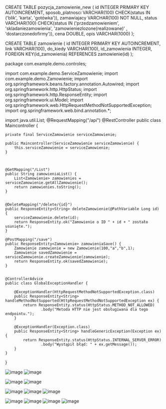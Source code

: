 CREATE TABLE pozycja_zamowienie_new (
    id INTEGER PRIMARY KEY AUTOINCREMENT,
  	sposob_platnosci VARCHAR(100) CHECK(status IN ('blik', 'karta', 'gotówka')),
    zamawiajacy VARCHAR(100) NOT NULL,
    status VARCHAR(100) CHECK(status IN ('przedzamowieniem', 'skladaniezamowienia', 'zamowieniezlozone(realizowane)' , 'dostarczonedofirmy')),
    cena DOUBLE,
    opis VARCHAR(1000)
);
 
 
CREATE TABLE zamowienie (
  id INTEGER PRIMARY KEY AUTOINCREMENT,
link VARCHAR(100),
do_kiedy VARCHAR(100),
  id_zamowienia INTEGER,
FOREIGN KEY(id_zamowienia) REFERENCES zamowienie(id)
  );  


package com.example.demo.controles;

import com.example.demo.ServiceZamowienie;
import com.example.demo.Zamowienie;
import org.springframework.beans.factory.annotation.Autowired;
import org.springframework.http.HttpStatus;
import org.springframework.http.ResponseEntity;
import org.springframework.ui.Model;
import org.springframework.web.HttpRequestMethodNotSupportedException;
import org.springframework.web.bind.annotation.*;

import java.util.List;
@RequestMapping("/api")
@RestController
public class Maincontroller {

    private final ServiceZamowienie serviceZamowienie;

    public Maincontroller(ServiceZamowienie serviceZamowienie) {
        this.serviceZamowienie = serviceZamowienie;
    }



    @GetMapping("/List")
    public String zamowieniaList() {
        List<Zamowienie> zamowienies =  serviceZamowienie.getAllZamowienie();
        return zamowienies.toString();
    }


    @DeleteMapping("/delete/{id}")
    public ResponseEntity<String> deleteZamowienie(@PathVariable Long id) {
        serviceZamowienie.delete(id);
        return ResponseEntity.ok("Zamowienie o ID " + id + " zostało usunięte.");
    }

    @PostMapping("/save")
    public ResponseEntity<Zamowienie> zamowieniaSave() {
        Zamowienie zamowienie = new Zamowienie(100,"a","b",1);
        Zamowienie savedZamowienie = serviceZamowienie.createZamowienie(zamowienie);
        return ResponseEntity.ok(savedZamowienie);
    }


    @ControllerAdvice
    public class GlobalExceptionHandler {

        @ExceptionHandler(HttpRequestMethodNotSupportedException.class)
        public ResponseEntity<String> handleMethodNotSupported(HttpRequestMethodNotSupportedException ex) {
            return ResponseEntity.status(HttpStatus.METHOD_NOT_ALLOWED)
                    .body("Metoda HTTP nie jest obsługiwana dla tego endpointu.");
        }

        @ExceptionHandler(Exception.class)
        public ResponseEntity<String> handleGenericException(Exception ex) {
            return ResponseEntity.status(HttpStatus.INTERNAL_SERVER_ERROR)
                    .body("Wystąpił błąd: " + ex.getMessage());
        }
    }



}

![image](https://github.com/user-attachments/assets/2a4ec7a3-c340-4470-b9c6-d9aade9d9d6d)
![image](https://github.com/user-attachments/assets/b2c9d891-fd3a-42ad-b4bf-fe29740855af)


![image](https://github.com/user-attachments/assets/9ebb02ac-87af-4bc0-8353-dc3572e67e52)
![image](https://github.com/user-attachments/assets/e1cfe401-1f2d-4400-b1e6-d7a5a49bebd1)



![image](https://github.com/user-attachments/assets/566de97d-aecd-47df-b96b-f89b9539a7e4)
![image](https://github.com/user-attachments/assets/6880a1b1-90e6-418a-a759-07155ba6fbbe)
![image](https://github.com/user-attachments/assets/c9e39580-f48d-401e-904f-7eb51e580bd3)


![image](https://github.com/user-attachments/assets/3ec98dc0-a3f4-49cd-a7ba-40068b6ed08f)
![image](https://github.com/user-attachments/assets/b696d8ff-8fb2-41bc-b3e8-f70b3de454f2)
![image](https://github.com/user-attachments/assets/fef6d895-fb73-4868-b31d-98068acf691d)
![image](https://github.com/user-attachments/assets/e160546d-4a81-4cf2-a9a8-f2aa448e8ea4)







